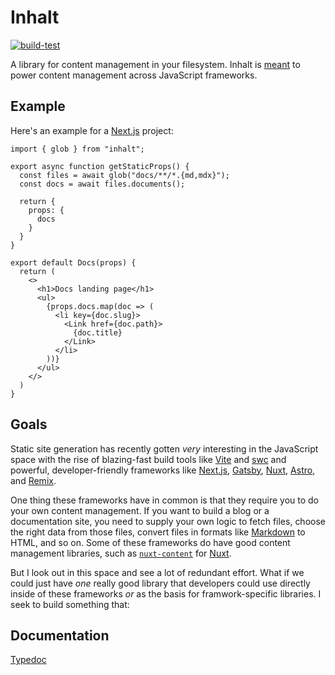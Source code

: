 # Inhalt

[![build-test](https://github.com/lucperkins/inhalt/actions/workflows/all.yml/badge.svg)](https://github.com/lucperkins/inhalt/actions/workflows/all.yml)

A library for content management in your filesystem. Inhalt is [meant](#goals) to power content management across JavaScript frameworks.

## Example

Here's an example for a [Next.js][next] project:

```tsx
import { glob } from "inhalt";

export async function getStaticProps() {
  const files = await glob("docs/**/*.{md,mdx}");
  const docs = await files.documents();

  return {
    props: {
      docs
    }
  }
}

export default Docs(props) {
  return (
    <>
      <h1>Docs landing page</h1>
      <ul>
        {props.docs.map(doc => (
          <li key={doc.slug}>
            <Link href={doc.path}>
              {doc.title}
            </Link>
          </li>
        ))}
      </ul>
    </>
  )
}
```

## Goals

Static site generation has recently gotten _very_ interesting in the JavaScript space with the rise of blazing-fast build tools like [Vite] and [swc] and powerful, developer-friendly frameworks like [Next.js][next], [Gatsby], [Nuxt], [Astro], and [Remix].

One thing these frameworks have in common is that they require you to do your own content management. If you want to build a blog or a documentation site, you need to supply your own logic to fetch files, choose the right data from those files, convert files in formats like [Markdown] to HTML, and so on. Some of these frameworks do have good content management libraries, such as [`nuxt-content`][nuxt-content] for [Nuxt].

But I look out in this space and see a lot of redundant effort. What if we could just have _one_ really good library that developers could use directly inside of these frameworks _or_ as the basis for framwork-specific libraries. I seek to build something that:

## Documentation

[Typedoc][docs]

[astro]: https://astro.build
[docs]: https://lucperkins.github.io/inhalt
[gatsby]: https://gatsbyjs.com
[markdown]: https://www.markdownguide.org
[next]: https://nextjs.org
[nuxt]: https://nuxtjs.org
[nuxt-content]: https://content.nuxtjs.org
[remix]: https://remix.run
[swc]: https://swc.rs
[vite]: https://vitejs.dev
